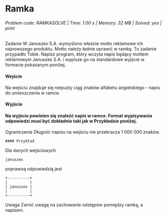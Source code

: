 # Ramka
###### Problem code: RAMKASOLVE \| Time: 1.00 s \| Memory: 32 MB \| Solved: yes \| print

Zadanie
W Januszex S.A. wymyślono właśnie motto reklamowe ich najnowszego produktu. Motto należy ładnie oprawić w ramkę. To zadanie przypadło Tobie. Napisz program, który wczyta napis będący mottem reklamowym Januszex S.A. i wypisze go na standardowe wyjście w formacie pokazanym poniżej.

#### Wejście
Na wejściu znajduje się niepusty ciąg znaków alfabetu angielskiego - napis do umieszczenia w ramce.

#### Wyjście
#### Na wyjściu powinien się znaleźć napis w ramce. Format wypisywania odpowiedzi musi być dokładnie taki jak w Przykładzie poniżej.

Ograniczenia
Długość napisu na wejściu nie przekracza 1 000 000 znaków.

```
#### Przykład
```
Dla danych wejściowych

```
januszex
```
poprawną odpowiedzią jest
```
+----------+
|          |
| januszex |
|          |
+----------+
```
Uwaga
Zwróć uwagę na zachowanie odstępów pomiędzy ramką, a napisem.
